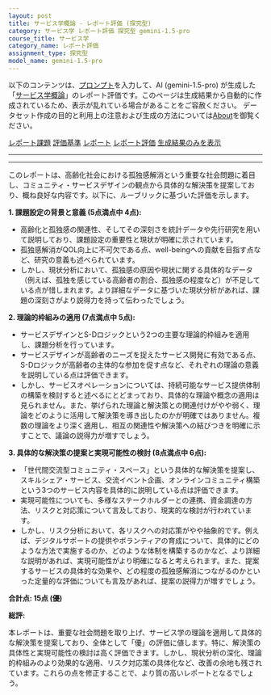 ```yaml
---
layout: post
title: サービス学概論 - レポート評価 (探究型)
category: サービス学 レポート評価 探究型 gemini-1.5-pro
course_title: サービス学
category_name: レポート評価
assignment_type: 探究型
model_name: gemini-1.5-pro
---
```


以下のコンテンツは、[プロンプト](https://github.com/takedatoshiyuki/synthetic_assignments/tree/main/generated/サービス学/gemini-1.5-pro/prompt_レポート評価-探究型.md)を入力して、AI (gemini-1.5-pro) が生成した「[サービス学概論](/contents/サービス学/)」のレポート評価です。このページは生成結果から自動的に作成されているため、表示が乱れている場合があることをご容赦ください。
データセット作成の目的と利用上の注意および生成の方法については[About](/About)を御覧ください。

[レポート課題](../レポート課題-探究型)
[評価基準](../評価基準-探究型)
[レポート](../レポート-探究型)
[レポート評価](../レポート評価-探究型)
[生成結果のみを表示](https://github.com/takedatoshiyuki/synthetic_assignments/tree/main/generated/サービス学/gemini-1.5-pro/レポート評価-探究型.md)
  

***
***
  
このレポートは、高齢化社会における孤独感解消という重要な社会問題に着目し、コミュニティ・サービスデザインの観点から具体的な解決策を提案しており、概ね良好な内容です。以下に、ルーブリックに基づいた評価を示します。

**1. 課題設定の背景と意義 (5点満点中 4点):**

* 高齢化と孤独感の関連性、そしてその深刻さを統計データや先行研究を用いて説明しており、課題設定の重要性と現状が明確に示されています。
* 孤独感解消がQOL向上に不可欠である点、well-beingへの貢献を目指す点など、研究の意義も述べられています。
* しかし、現状分析において、孤独感の原因や現状に関する具体的なデータ（例えば、孤独を感じている高齢者の割合、孤独感の程度など）が不足している点が惜しまれます。より詳細なデータに基づいた現状分析があれば、課題の深刻さがより説得力を持って伝わったでしょう。

**2. 理論的枠組みの適用 (7点満点中 5点):**

* サービスデザインとS-Dロジックという2つの主要な理論的枠組みを適用し、課題分析を行っています。
* サービスデザインが高齢者のニーズを捉えたサービス開発に有効である点、S-Dロジックが高齢者の主体的な参加を促す点など、それぞれの理論の意義を説明している点は評価できます。
* しかし、サービスオペレーションについては、持続可能なサービス提供体制の構築を検討すると述べるにとどまっており、具体的な理論や概念の適用は見られません。また、挙げられた理論と解決策との関連付けがやや弱く、理論をどのように活用して解決策を導き出したのかが明確ではありません。複数の理論をより深く適用し、相互の関連性や解決策への結びつきを明確に示すことで、議論の説得力が増すでしょう。

**3. 具体的な解決策の提案と実現可能性の検討 (8点満点中 6点):**

* 「世代間交流型コミュニティ・スペース」という具体的な解決策を提案し、スキルシェア・サービス、交流イベント企画、オンラインコミュニティ構築という3つのサービス内容を具体的に説明している点は評価できます。
* 実現可能性についても、多様なステークホルダーとの連携、資金調達の方法、リスクと対応策について言及しており、現実的な検討が行われています。
* しかし、リスク分析において、各リスクへの対応策がやや抽象的です。例えば、デジタルサポートの提供やボランティアの育成について、具体的にどのような方法で実施するのか、どのような体制を構築するのかなど、より詳細な説明があれば、実現可能性がより明確になると考えられます。また、提案するサービスの具体的な効果や、どの程度の孤独感解消につながるのかといった定量的な評価についても言及があれば、提案の説得力が増すでしょう。


**合計点: 15点 (優)**

**総評:**

本レポートは、重要な社会問題を取り上げ、サービス学の理論を適用して具体的な解決策を提案しており、全体として「優」の評価に値します。特に、解決策の具体性と実現可能性の検討は高く評価できます。しかし、現状分析の深化、理論的枠組みのより効果的な適用、リスク対応策の具体化など、改善の余地も残されています。これらの点を修正することで、より質の高いレポートとなるでしょう。
